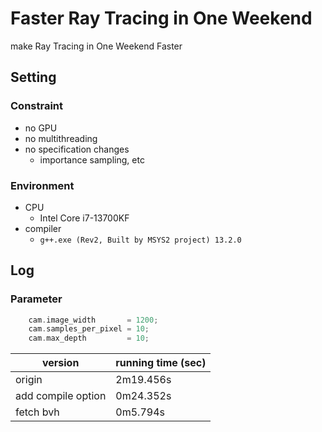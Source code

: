 # Faster Ray Tracing in One Weekend

make Ray Tracing in One Weekend Faster

## Setting
### Constraint
- no GPU
- no multithreading
- no specification changes
  - importance sampling, etc

### Environment
- CPU
  - Intel Core i7-13700KF
- compiler
  - `g++.exe (Rev2, Built by MSYS2 project) 13.2.0`

## Log

### Parameter
```cpp
    cam.image_width       = 1200;
    cam.samples_per_pixel = 10;
    cam.max_depth         = 10;
```

| version | running time (sec) |
| ---- | ---- |
| origin | 2m19.456s |
| add compile option | 0m24.352s |
| fetch bvh | 0m5.794s |
